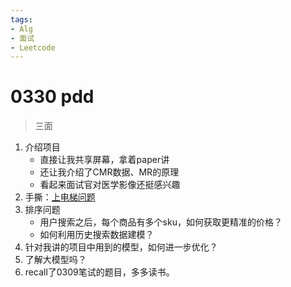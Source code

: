 ```yaml
---
tags:
- Alg
- 面试
- Leetcode
---
```


# 0330 pdd

> 三面

1. 介绍项目
    - 直接让我共享屏幕，拿着paper讲
    - 还让我介绍了CMR数据、MR的原理
    - 看起来面试官对医学影像还挺感兴趣
2. 手撕：[上电梯问题](https://codeforces.com/problemset/problem/518/D/)
3. 排序问题
    - 用户搜索之后，每个商品有多个sku，如何获取更精准的价格？
    - 如何利用历史搜索数据建模？
4. 针对我讲的项目中用到的模型，如何进一步优化？
5. 了解大模型吗？
6. recall了0309笔试的题目，多多读书。
